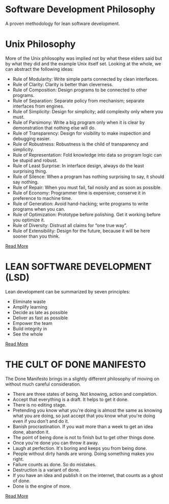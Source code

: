 # Software Development Philosophy
A proven methodology for lean software development.

# Unix Philosophy
More of the Unix philosophy was implied not by what these elders said but by what they did and the example Unix itself set. 
Looking at the whole, we can abstract the following ideas:

* Rule of Modularity: Write simple parts connected by clean interfaces.
* Rule of Clarity: Clarity is better than cleverness.
* Rule of Composition: Design programs to be connected to other programs.
* Rule of Separation: Separate policy from mechanism; separate interfaces from engines.
* Rule of Simplicity: Design for simplicity; add complexity only where you must.
* Rule of Parsimony: Write a big program only when it is clear by demonstration that nothing else will do.
* Rule of Transparency: Design for visibility to make inspection and debugging easier.
* Rule of Robustness: Robustness is the child of transparency and simplicity.
* Rule of Representation: Fold knowledge into data so program logic can be stupid and robust.
* Rule of Least Surprise: In interface design, always do the least surprising thing.
* Rule of Silence: When a program has nothing surprising to say, it should say nothing.
* Rule of Repair: When you must fail, fail noisily and as soon as possible.
* Rule of Economy: Programmer time is expensive; conserve it in preference to machine time.
* Rule of Generation: Avoid hand-hacking; write programs to write programs when you can.
* Rule of Optimization: Prototype before polishing. Get it working before you optimize it.
* Rule of Diversity: Distrust all claims for “one true way”.
* Rule of Extensibility: Design for the future, because it will be here sooner than you think.

[Read More](http://www.catb.org/esr/writings/taoup/html/ch01s06.html)

# LEAN SOFTWARE DEVELOPMENT (LSD)
Lean development can be summarized by seven principles:

* Eliminate waste
* Amplify learning
* Decide as late as possible
* Deliver as fast as possible
* Empower the team
* Build integrity in
* See the whole 

[Read More](https://en.wikipedia.org/wiki/Lean_software_development)

# THE CULT OF DONE MANIFESTO
The Done Manifesto brings in a slightly different philosophy of moving on without much careful consideration.

* There are three states of being. Not knowing, action and completion.
* Accept that everything is a draft. It helps to get it done.
* There is no editing stage.
* Pretending you know what you're doing is almost the same as knowing what you are doing, so just accept that you know what you're doing even if you don't and do it.
* Banish procrastination. If you wait more than a week to get an idea done, abandon it.
* The point of being done is not to finish but to get other things done.
* Once you're done you can throw it away.
* Laugh at perfection. It's boring and keeps you from being done.
* People without dirty hands are wrong. Doing something makes you right.
* Failure counts as done. So do mistakes.
* Destruction is a variant of done.
* If you have an idea and publish it on the internet, that counts as a ghost of done.
* Done is the engine of more.


[Read More](http://www.manifestoproject.it/bre-pettis-and-kio-stark/)

